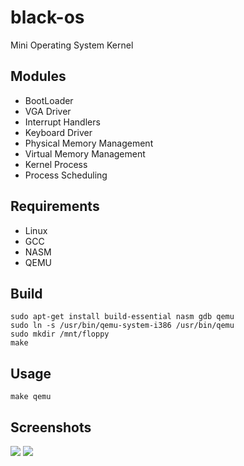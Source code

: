 # black-os 
Mini Operating System Kernel

## Modules 
-  BootLoader 
-  VGA Driver
-  Interrupt Handlers
-  Keyboard Driver 
-  Physical Memory Management 
-  Virtual Memory Management
-  Kernel Process 
-  Process Scheduling

## Requirements
- Linux
- GCC
- NASM
- QEMU

## Build 
```
sudo apt-get install build-essential nasm gdb qemu
sudo ln -s /usr/bin/qemu-system-i386 /usr/bin/qemu
sudo mkdir /mnt/floppy
make
```

## Usage
```
make qemu
```

## Screenshots
![](https://raw.githubusercontent.com/hijkzzz/black-os/master/screenshots/test1.png)
![](https://raw.githubusercontent.com/hijkzzz/black-os/master/screenshots/test2.png)
